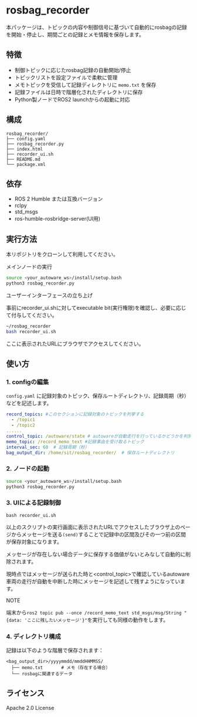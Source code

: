 # rosbag_recorder

本パッケージは、トピックの内容や制御信号に基づいて自動的にrosbagの記録を開始・停止し、期間ごとの記録とメモ情報を保存します。

## 特徴

- 制御トピックに応じたrosbag記録の自動開始/停止
- トピックリストを設定ファイルで柔軟に管理
- メモトピックを受信して記録ディレクトリに `memo.txt` を保存
- 記録ファイルは日時で階層化されたディレクトリに保存
- Python製ノードでROS2 launchからの起動に対応

## 構成

```
rosbag_recorder/
├── config.yaml
├── rosbag_recorder.py
├── index.html
├── recorder_ui.sh
├── README.md
└── package.xml
```

## 依存

- ROS 2 Humble または互換バージョン
- rclpy
- std_msgs
- ros-humble-rosbridge-server(UI用)

## 実行方法

本リポジトリをクローンして利用してください。

メインノードの実行
```bash
source <your_autoware_ws>/install/setup.bash
python3 rosbag_recorder.py
```

ユーザーインターフェースの立ち上げ

事前にrecorder_ui.shに対してexecutable bit(実行権限)を確認し、必要に応じて付与してください。

```bash
~/rosbag_recorder
bash recorder_ui.sh
```
ここに表示されたURLにブラウザでアクセスしてください。

## 使い方

### 1. configの編集

`config.yaml` に記録対象のトピック、保存ルートディレクトリ、記録周期（秒）などを記述します。

```yaml
record_topics: #このセクションに記録対象のトピックを列挙する
  - /topic1
  - /topic2
......
control_topic: /autoware/state # autowareが自動走行を行っているかどうかを判別するためのトピック
memo_topic: /record_memo_text #記録事由を受け取るトピック
interval_sec: 60  # 記録周期（秒）
bag_output_dir: /home/sit/rosbag_recorder/  # 保存ルートディレクトリ
```

### 2. ノードの起動

```bash
source <your_autoware_ws>/install/setup.bash
python3 rosbag_recorder.py
```

### 3. UIによる記録制御

```
bash recorder_ui.sh
```

以上のスクリプトの実行画面に表示されたURLでアクセスしたブラウザ上のページからメッセージを送る`(send)`することで記録中の区間及びその一つ前の区間が保存対象になります。

メッセージが存在しない場合データに保存する価値がないとみなして自動的に削除されます。

現時点ではメッセージが送られた時と<control_topic>で確認しているautoware車両の走行が自動を中断した時にメッセージを記述して残すようになっています。

NOTE

端末から`ros2 topic pub --once /record_memo_text std_msgs/msg/String "{data: 'ここに残したいメッセージ'}"`を実行しても同様の動作をします。

### 4. ディレクトリ構成

記録は以下のような階層で保存されます：

```
<bag_output_dir>/yyyymmdd/mmddHHMMSS/
  ├── memo.txt       # メモ（存在する場合）
  └── rosbagに関連するデータ
```

## ライセンス

Apache 2.0 License
